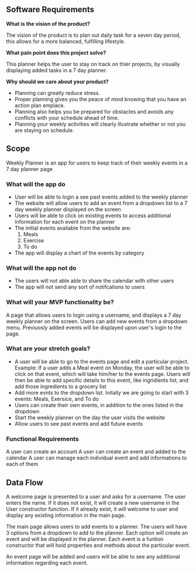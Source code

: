 ## **Software Requirements**

**What is the vision of the product?**

The vision of the product is to plan out daily task for a seven day period, this allows for a more balanced, fulfilling lifestyle.

**What pain point does this project solve?** 

This planner helps the user to stay on track on thier projects, by visually displaying added tasks in a 7 day planner.

**Why should we care about your product?**

- Planning can greatly reduce stress.
- Proper planning gives you the peace of mind knowing that you have an action plan emplace.
- Planning also helps you be prepared for obstacles and avoids any conflicts with your schedule ahead of time.
- Planning your weekly activities will clearly illustrate whether or not you are staying on schedule.


## **Scope** 
Weekly Planner is an app for users to keep track of their weekly events in a 7 day planner page

### What will the app do

- User will be able to login a see past events added to the weekly planner
- The website will allow users to add an event from a dropdown list to a 7 day weekly planner displayed on the screen
- Users will be able to click on existing events to access additional information for each event on the planner 
- The initial events available from the website are: 
  1. Meals 
  2. Exercise
  3. To do
- The app will display a chart of the events by category
 
### What will the app not do

- The users will not able able to share the calendar with other users
- The app will not send any sort of notifcations to users


### What will your MVP functionality be?

A page that allows users to login using a username, and displays a 7 day weekly planner on the screen. Users can add new events from a dropdown menu. Previuosly added events will be displayed upon user's login to the page. 

### What are your stretch goals?

- A user will be able to go to the events page and edit a particular project. 
Example: If a user adds a Meal event on Monday, the user will be able to click on that event, which will take him/her to the events page. Users will then be able to add specific details to this event, like ingridients list, and add those ingredients to a grocery list
- Add more evnts to the dropdown list. Initally we are going to start with 3 events: Meals, Exersice, and To do
- Users can create their own events, in addition to the ones listed in the dropdown
- Start the weekly planner on the day the user visits the website 
- Allow users to see past events and add future events

### Functional Requirements

A user can create an account
A user can create an event and added to the calendar
A user can manage each individual event and add informations to each of them


## Data Flow

A welcome page is presented to a user and asks for a username. The user enters the name. If it does not exist, it will create a new username in the User constructor function. If it already exist, it will welcome to user and display any existing information in the main page. 

The main page allows users to add events to a planner. The users will have 3 options from a dropdown to add to the planner. Each option will create an event and will be displayed in the planner. Each event is a funtion constructor that will hold properties and methods about the particular event. 

An event page will be added and users will be able to see any additional information regarding each event. 